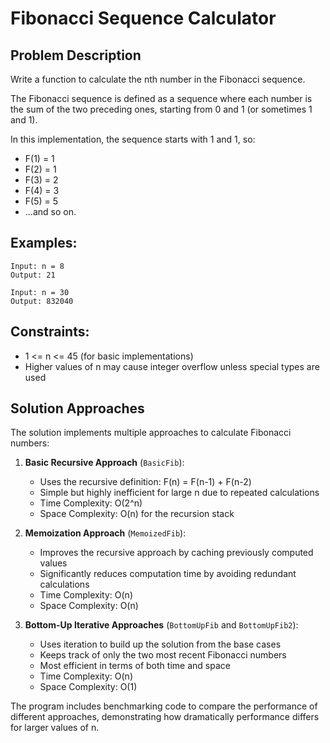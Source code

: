 # Fibonacci Sequence Calculator

## Problem Description
Write a function to calculate the nth number in the Fibonacci sequence.

The Fibonacci sequence is defined as a sequence where each number is the sum of the two preceding ones, starting from 0 and 1 (or sometimes 1 and 1).

In this implementation, the sequence starts with 1 and 1, so:
- F(1) = 1
- F(2) = 1 
- F(3) = 2
- F(4) = 3
- F(5) = 5
- ...and so on.

## Examples:
```
Input: n = 8
Output: 21

Input: n = 30
Output: 832040
```

## Constraints:
- 1 <= n <= 45 (for basic implementations)
- Higher values of n may cause integer overflow unless special types are used

## Solution Approaches
The solution implements multiple approaches to calculate Fibonacci numbers:

1. **Basic Recursive Approach** (`BasicFib`):
   - Uses the recursive definition: F(n) = F(n-1) + F(n-2)
   - Simple but highly inefficient for large n due to repeated calculations
   - Time Complexity: O(2^n)
   - Space Complexity: O(n) for the recursion stack

2. **Memoization Approach** (`MemoizedFib`):
   - Improves the recursive approach by caching previously computed values
   - Significantly reduces computation time by avoiding redundant calculations
   - Time Complexity: O(n)
   - Space Complexity: O(n)

3. **Bottom-Up Iterative Approaches** (`BottomUpFib` and `BottomUpFib2`):
   - Uses iteration to build up the solution from the base cases
   - Keeps track of only the two most recent Fibonacci numbers
   - Most efficient in terms of both time and space
   - Time Complexity: O(n)
   - Space Complexity: O(1)

The program includes benchmarking code to compare the performance of different approaches, demonstrating how dramatically performance differs for larger values of n.